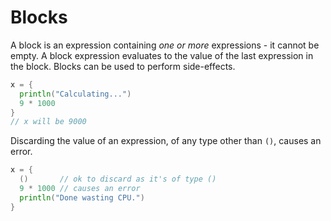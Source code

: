 # Blocks

A block is an expression containing *one or more* expressions - it cannot be
empty. A block expression evaluates to the value of the last expression in the
block. Blocks can be used to perform side-effects.

```go
x = {
  println("Calculating...")
  9 * 1000
}
// x will be 9000
```

Discarding the value of an expression, of any type other than `()`, causes an
error.

```go
x = {
  ()       // ok to discard as it's of type ()
  9 * 1000 // causes an error
  println("Done wasting CPU.")
}
```

